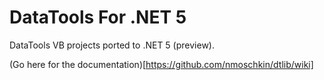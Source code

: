 # DataTools For .NET 5

DataTools VB projects ported to .NET 5 (preview).

(Go here for the documentation)[https://github.com/nmoschkin/dtlib/wiki]

